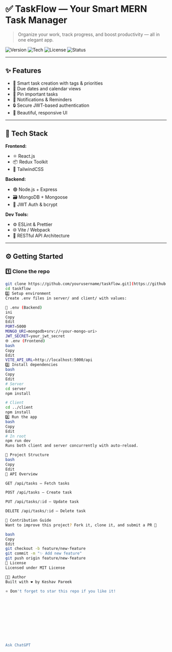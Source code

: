 # ✅ TaskFlow — Your Smart MERN Task Manager

> Organize your work, track progress, and boost productivity — all in one elegant app.

![Version](https://img.shields.io/badge/version-1.0.0-blue.svg)
![Tech](https://img.shields.io/badge/Made%20with-MERN-4B8BBE?logo=react)
![License](https://img.shields.io/github/license/yourusername/taskflow)
![Status](https://img.shields.io/badge/status-active-success)

---



## ✨ Features

- 🧠 Smart task creation with tags & priorities
- 📅 Due dates and calendar views
- 📌 Pin important tasks
- 🔔 Notifications & Reminders
- 🔒 Secure JWT-based authentication
- 🎨 Beautiful, responsive UI

---

## 🧠 Tech Stack

**Frontend:**
- ⚛️ React.js
- 📦 Redux Toolkit
- 🎨 TailwindCSS

**Backend:**
- 🟢 Node.js + Express
- 🗃️ MongoDB + Mongoose
- 🔐 JWT Auth & bcrypt

**Dev Tools:**
- ⚙️ ESLint & Prettier
- 🌐 Vite / Webpack
- 📁 RESTful API Architecture

---

## ⚙️ Getting Started

### 1️⃣ Clone the repo

```bash
git clone https://github.com/yourusername/taskflow.git](https://github.com/Keshav83/mern-task-manager
cd taskflow
2️⃣ Setup environment
Create .env files in server/ and client/ with values:

🔐 .env (Backend)
ini
Copy
Edit
PORT=5000
MONGO_URI=mongodb+srv://<your-mongo-uri>
JWT_SECRET=your_jwt_secret
🌐 .env (Frontend)
bash
Copy
Edit
VITE_API_URL=http://localhost:5000/api
3️⃣ Install dependencies
bash
Copy
Edit
# Server
cd server
npm install

# Client
cd ../client
npm install
4️⃣ Run the app
bash
Copy
Edit
# In root
npm run dev
Runs both client and server concurrently with auto-reload.

📁 Project Structure
bash
Copy
Edit
🧪 API Overview

GET /api/tasks — Fetch tasks

POST /api/tasks — Create task

PUT /api/tasks/:id — Update task

DELETE /api/tasks/:id — Delete task

🤝 Contribution Guide
Want to improve this project? Fork it, clone it, and submit a PR 🚀

bash
Copy
Edit
git checkout -b feature/new-feature
git commit -m "✨ Add new feature"
git push origin feature/new-feature
📜 License
Licensed under MIT License

🧑‍💻 Author
Built with ❤️ by Keshav Pareek

⭐️ Don't forget to star this repo if you like it!











Ask ChatGPT

